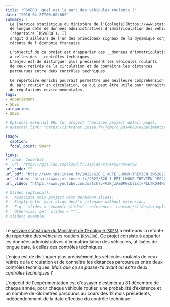 ```yaml
---
title: "RSVERO: quel est le parc des véhicules roulants ?"
date: "2016-04-27T00:00:00Z"
summary: |
  Le [service statistique du Ministère de l'Ecologie](https://www.statistiques.developpement-durable.gouv.fr/qui-sommes-nous) (`SDES`) dispose 
  de longue date de données administratives d'immatriculation des véhicules
  (répertoire `RSVERO`). Il
  s'agit d'ailleurs de l'un des principaux signaux de la dynamique conjoncturelle
  récente de l'économie française. 

  L'objectif de ce projet est d'apparier ces __données d'immatriculation__
  à celles des __contrôles techniques__.
  L'enjeu est de distinguer plus précisément les véhicules roulants
  de ceux retirés de la circulation et de connaître les distances
  parcourues entre deux contrôles techniques.
  
  Ce répertoire enrichi pourrait permettre une meilleure compréhension
  du parc routier en circulation, ce qui peut être utile pour connaître l'impact
  de régulations environnementales.
tags:
- Appariement
- SDES
categories:
- SDES

# Optional external URL for project (replaces project detail page).
# external_link: "https://intranet.insee.fr/jcms/c_2034660/experimentations"

image:
  caption: 
  focal_point: Smart

links:
#- name: Code/Git
#  url: https://git.lab.sspcloud.fr/ssplab/rsvero2/rsvero2
url_code: ""
url_pdf: "http://www.jms-insee.fr/2022/S28_1_ACTE_LHOUR-TREVIEN_JMS2022.pdf"
url_slides: "http://www.jms-insee.fr/2022/S28_1_PPT_LHOUR-TREVIEN_JMS2022.pdf"
url_video: "https://www.youtube.com/watch?v=VZKjzAm0PGc&list=PLLfRO44HULrmKfqW5leuf9a2y-8WDATnx&index=29"

# Slides (optional).
#   Associate this project with Markdown slides.
#   Simply enter your slide deck's filename without extension.
#   E.g. `slides = "example-slides"` references `content/slides/example-slides.md`.
#   Otherwise, set `slides = ""`.
# slides: example
---
```


Le [service statistique du Ministère de l'Ecologie (`SDES`)](https://www.statistiques.developpement-durable.gouv.fr/qui-sommes-nous) a entrepris la refonte du répertoire des véhicules routiers (`RSVERO`).
Ce projet consiste à apparier les données administratives d'immatriculation des véhicules,
utilisées de longue date, à celles des contrôles techniques.

L'enjeu est de  distinguer plus précisément les véhicules roulants de ceux retirés de la circulation et de connaître les distances parcourues entre deux contrôles techniques. _Mais que ce se passe-t'il avant ou entre deux contrôles techniques ?_

L'objectif de l'expérimentation est d'essayer d’estimer au 31 décembre de chaque année, pour chaque véhicule routier, une probabilité d’existence et un nombre de kilomètres parcourus au cours des 12 mois précédents, indépendemment de la date effective du contrôle technique.
